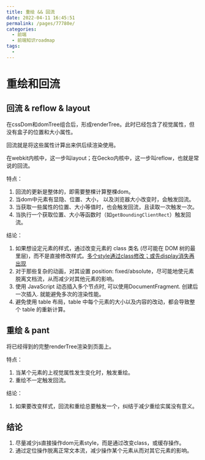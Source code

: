 ```yaml
---
title: 重绘 && 回流
date: 2022-04-11 16:45:51
permalink: /pages/77780e/
categories:
  - 前端
  - 前端知识roadmap
tags:
  - 
---
```

  
# 重绘和回流

## 回流 & reflow & layout

在cssDom和domTree组合后，形成renderTree。此时已经包含了视觉属性，但没有盒子的位置和大小属性。

回流就是将这些属性计算出来供后续渲染使用。

在webkit内核中，这一步叫layout；在Gecko内核中，这一步叫reflow，也就是常说的回流。

特点：

1. 回流的更新是整体的，即需要整棵计算整棵dom。
2. 当dom中元素有显隐、位置、大小， 以及浏览器大小改变时，会触发回流。
3. 当获取一些属性的位置、大小等值时，也会触发回流，且读取一次触发一次。
4. 当执行一个获取位置、大小等函数时（如`getBoundingClientRect`）触发回流。

结论：

1. 如果想设定元素的样式，通过改变元素的 class 类名 (尽可能在 DOM 树的最里层)，而不是直接修改样式。[多个style通过class修改；或先display消失再出现](https://github.com/febobo/web-interview/issues/107)
2. 对于那些复杂的动画，对其设置 position: fixed/absolute，尽可能地使元素脱离文档流，从而减少对其他元素的影响。
3. 使用 JavaScript 动态插入多个节点时, 可以使用DocumentFragment. 创建后一次插入. 就能避免多次的渲染性能。
4. 避免使用 table 布局，table 中每个元素的大小以及内容的改动，都会导致整个 table 的重新计算。

## 重绘 & pant

将已经得到的完整renderTree渲染到页面上。

特点：

1. 当某个元素的上视觉属性发生变化时，触发重绘。
2. 重绘不一定触发回流。

结论：

1. 如果要改变样式，回流和重绘总要触发一个，纠结于减少重绘实属没有意义。

## 结论

1. 尽量减少js直接操作dom元素style，而是通过改变class，或缓存操作。
2. 通过定位操作脱离正常文本流，减少操作某个元素从而对其它元素的影响。


